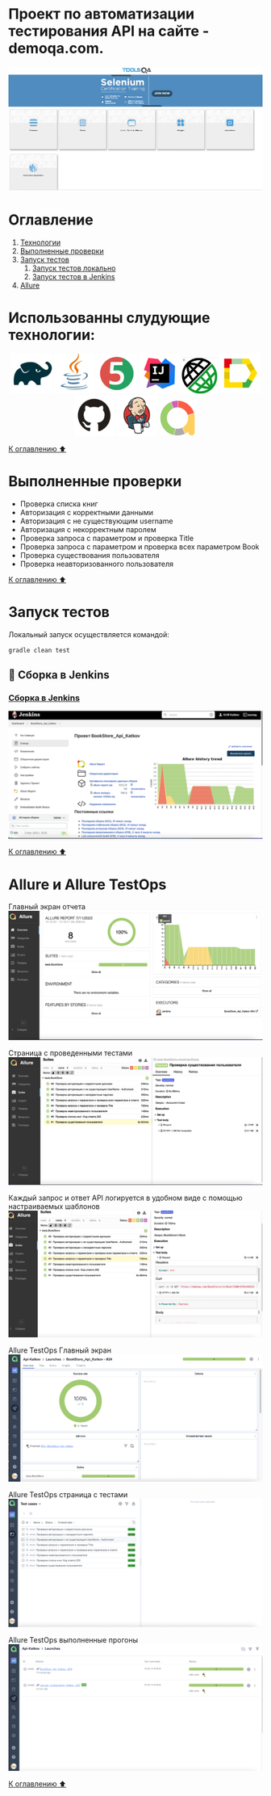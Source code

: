 # Проект по автоматизации тестирования API на сайте - demoqa.com.
<img title="Main Gage" src="media/screenshots/main.png">

<a name="оглавление"></a>
# Оглавление
1. [Технологии](#технологии)
2. [Выполненные проверки](#проверки)
3. [Запуск тестов](#запуск_локально)
    1. [Запуск тестов локально](#запуск_локально)
    2. [Запуск тестов в Jenkins](#запуск_дженкинс)
4. [Allure](#Allure)

<a name="технологии"></a>
# Использованны слудующие технологии:
<p align="center">
<img width="16%" title="Gradle" src="media/Gradle.svg">
<img width="16%" title="Java" src="media/Java.svg">
<img width="16%" title="JUnit5" src="media/JUnit5.svg">
<img width="16%" title="IntelliJ IDEA" src="media/Intelij_IDEA.svg">
<img width="14%" title="Rest Assured" src="media/RestAssured.svg">
<img width="16%" title="Allure Report" src="media/Allure_Report.svg">
<img width="16%" title="GitHub" src="media/GitHub.svg">
<img width="16%" title="Jenkins" src="media/Jenkins.svg">
<img width="15%" title="Allure TestOps" src="media/Allure-logo.svg">
</p>

[К оглавлению ⬆](#оглавление)
<a name="проверки"></a>
# Выполненные проверки
- Проверка списка книг
- Авторизация с корректными данными
- Авторизация с не существующим username
- Авторизация с некорректным паролем
- Проверка запроса с параметром и проверка Title
- Проверка запроса с параметром и проверка всех параметром Book
- Проверка существования пользователя
- Проверка неавторизованного пользователя

[К оглавлению ⬆](#оглавление)
<a name="запуск_локально"></a>
# Запуск тестов
Локальный запуск осуществляется командой: 
```
gradle clean test
```

<a name="запуск_дженкинс"></a>
## :electric_plug: Сборка в Jenkins
### <a target="_blank" href="https://jenkins.autotests.cloud/job/BookStore_Api_Katkov/">Сборка в Jenkins</a>
<p align="center">
<img title="Jenkins Dashboard" src="media/screenshots/jenkins.png">
</p>  

[К оглавлению ⬆](#оглавление)
<a name="Allure"></a>
# Allure и Allure TestOps
Главный экран отчета
![](media/screenshots/allure-1.png)

Страница с проведенными тестами
![](media/screenshots/allure-2.png)

Каждый запрос и ответ API логируется в удобном виде с помощью настраиваемых шаблонов
![](media/screenshots/allure-3.png)

Allure TestOps Главный экран
![](media/screenshots/testops-1.png)

Allure TestOps страница с тестами
![](media/screenshots/testops-2.png)

Allure TestOps выполненные прогоны
![](media/screenshots/testops-3.png)

[К оглавлению ⬆](#оглавление)
